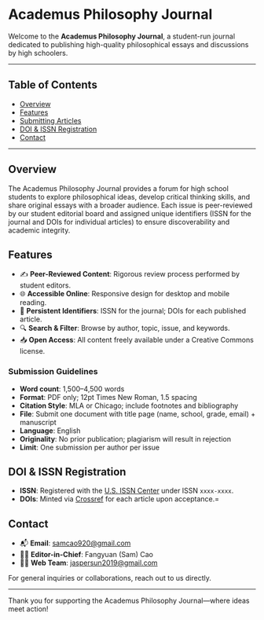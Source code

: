 # Academus Philosophy Journal

Welcome to the **Academus Philosophy Journal**, a student-run journal dedicated to publishing high-quality philosophical essays and discussions by high schoolers.

---

## Table of Contents

* [Overview](#overview)
* [Features](#features)
* [Submitting Articles](#submitting-articles)
* [DOI & ISSN Registration](#doi--issn-registration)
* [Contact](#contact)

---

## Overview

The Academus Philosophy Journal provides a forum for high school students to explore philosophical ideas, develop critical thinking skills, and share original essays with a broader audience. Each issue is peer-reviewed by our student editorial board and assigned unique identifiers (ISSN for the journal and DOIs for individual articles) to ensure discoverability and academic integrity.

## Features

* ✍️ **Peer-Reviewed Content**: Rigorous review process performed by student editors.
* 🌐 **Accessible Online**: Responsive design for desktop and mobile reading.
* 📑 **Persistent Identifiers**: ISSN for the journal; DOIs for each published article.
* 🔍 **Search & Filter**: Browse by author, topic, issue, and keywords.
* 📥 **Open Access**: All content freely available under a Creative Commons license.

### Submission Guidelines

- **Word count**: 1,500–4,500 words  
- **Format**: PDF only; 12pt Times New Roman, 1.5 spacing  
- **Citation Style**: MLA or Chicago; include footnotes and bibliography  
- **File**: Submit one document with title page (name, school, grade, email) + manuscript  
- **Language**: English  
- **Originality**: No prior publication; plagiarism will result in rejection  
- **Limit**: One submission per author per issue

## DOI & ISSN Registration

* **ISSN**: Registered with the [U.S. ISSN Center](https://www.loc.gov/issn/) under ISSN `xxxx-xxxx`.
* **DOIs**: Minted via [Crossref](https://www.crossref.org/) for each article upon acceptance.=

## Contact

- 📬 **Email**: samcao920@gmail.com 
- 👩‍💼 **Editor-in-Chief**: Fangyuan (Sam) Cao
- 🧑‍💻 **Web Team**: jaspersun2019@gmail.com

For general inquiries or collaborations, reach out to us directly.

---
Thank you for supporting the Academus Philosophy Journal—where ideas meet action!
